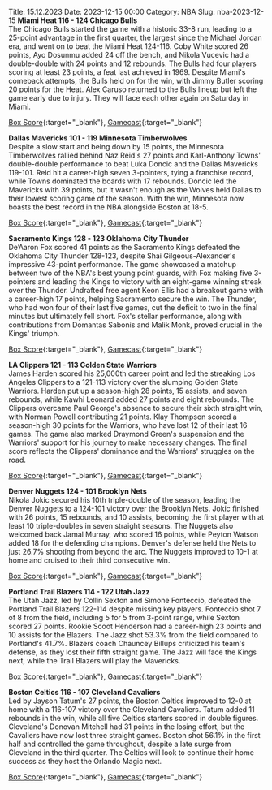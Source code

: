 Title: 15.12.2023
Date: 2023-12-15 00:00
Category: NBA 
Slug: nba-2023-12-15 
**Miami Heat 116 - 124 Chicago Bulls**  
The Chicago Bulls started the game with a historic 33-8 run, leading to a 25-point advantage in the first quarter, the largest since the Michael Jordan era, and went on to beat the Miami Heat 124-116. Coby White scored 26 points, Ayo Dosunmu added 24 off the bench, and Nikola Vucevic had a double-double with 24 points and 12 rebounds. The Bulls had four players scoring at least 23 points, a feat last achieved in 1969. Despite Miami's comeback attempts, the Bulls held on for the win, with Jimmy Butler scoring 20 points for the Heat. Alex Caruso returned to the Bulls lineup but left the game early due to injury. They will face each other again on Saturday in Miami. 

[Box Score](https://www.nba.com/game/chi-vs-mia-0022300320/box-score){:target="_blank"}, [Gamecast](https://www.nba.com/game/chi-vs-mia-0022300320){:target="_blank"}<br>

**Dallas Mavericks 101 - 119 Minnesota Timberwolves**  
Despite a slow start and being down by 15 points, the Minnesota Timberwolves rallied behind Naz Reid's 27 points and Karl-Anthony Towns' double-double performance to beat Luka Doncic and the Dallas Mavericks 119-101. Reid hit a career-high seven 3-pointers, tying a franchise record, while Towns dominated the boards with 17 rebounds. Doncic led the Mavericks with 39 points, but it wasn't enough as the Wolves held Dallas to their lowest scoring game of the season. With the win, Minnesota now boasts the best record in the NBA alongside Boston at 18-5. 

[Box Score](https://www.nba.com/game/min-vs-dal-0022300321/box-score){:target="_blank"}, [Gamecast](https://www.nba.com/game/min-vs-dal-0022300321){:target="_blank"}<br>

**Sacramento Kings 128 - 123 Oklahoma City Thunder**  
De’Aaron Fox scored 41 points as the Sacramento Kings defeated the Oklahoma City Thunder 128-123, despite Shai Gilgeous-Alexander's impressive 43-point performance. The game showcased a matchup between two of the NBA's best young point guards, with Fox making five 3-pointers and leading the Kings to victory with an eight-game winning streak over the Thunder. Undrafted free agent Keon Ellis had a breakout game with a career-high 17 points, helping Sacramento secure the win. The Thunder, who had won four of their last five games, cut the deficit to two in the final minutes but ultimately fell short. Fox's stellar performance, along with contributions from Domantas Sabonis and Malik Monk, proved crucial in the Kings' triumph. 

[Box Score](https://www.nba.com/game/okc-vs-sac-0022300324/box-score){:target="_blank"}, [Gamecast](https://www.nba.com/game/okc-vs-sac-0022300324){:target="_blank"}<br>

**LA Clippers 121 - 113 Golden State Warriors**  
James Harden scored his 25,000th career point and led the streaking Los Angeles Clippers to a 121-113 victory over the slumping Golden State Warriors. Harden put up a season-high 28 points, 15 assists, and seven rebounds, while Kawhi Leonard added 27 points and eight rebounds. The Clippers overcame Paul George's absence to secure their sixth straight win, with Norman Powell contributing 21 points. Klay Thompson scored a season-high 30 points for the Warriors, who have lost 12 of their last 16 games. The game also marked Draymond Green's suspension and the Warriors' support for his journey to make necessary changes. The final score reflects the Clippers' dominance and the Warriors' struggles on the road. 

[Box Score](https://www.nba.com/game/gsw-vs-lac-0022300325/box-score){:target="_blank"}, [Gamecast](https://www.nba.com/game/gsw-vs-lac-0022300325){:target="_blank"}<br>

**Denver Nuggets 124 - 101 Brooklyn Nets**  
Nikola Jokic secured his 10th triple-double of the season, leading the Denver Nuggets to a 124-101 victory over the Brooklyn Nets. Jokic finished with 26 points, 15 rebounds, and 10 assists, becoming the first player with at least 10 triple-doubles in seven straight seasons. The Nuggets also welcomed back Jamal Murray, who scored 16 points, while Peyton Watson added 18 for the defending champions. Denver's defense held the Nets to just 26.7% shooting from beyond the arc. The Nuggets improved to 10-1 at home and cruised to their third consecutive win. 

[Box Score](https://www.nba.com/game/bkn-vs-den-0022300322/box-score){:target="_blank"}, [Gamecast](https://www.nba.com/game/bkn-vs-den-0022300322){:target="_blank"}<br>

**Portland Trail Blazers 114 - 122 Utah Jazz**  
The Utah Jazz, led by Collin Sexton and Simone Fonteccio, defeated the Portland Trail Blazers 122-114 despite missing key players. Fonteccio shot 7 of 8 from the field, including 5 for 5 from 3-point range, while Sexton scored 27 points. Rookie Scoot Henderson had a career-high 23 points and 10 assists for the Blazers. The Jazz shot 53.3% from the field compared to Portland's 41.7%. Blazers coach Chauncey Billups criticized his team's defense, as they lost their fifth straight game. The Jazz will face the Kings next, while the Trail Blazers will play the Mavericks. 

[Box Score](https://www.nba.com/game/uta-vs-por-0022300323/box-score){:target="_blank"}, [Gamecast](https://www.nba.com/game/uta-vs-por-0022300323){:target="_blank"}<br>

**Boston Celtics 116 - 107 Cleveland Cavaliers**  
Led by Jayson Tatum's 27 points, the Boston Celtics improved to 12-0 at home with a 116-107 victory over the Cleveland Cavaliers. Tatum added 11 rebounds in the win, while all five Celtics starters scored in double figures. Cleveland's Donovan Mitchell had 31 points in the losing effort, but the Cavaliers have now lost three straight games. Boston shot 56.1% in the first half and controlled the game throughout, despite a late surge from Cleveland in the third quarter. The Celtics will look to continue their home success as they host the Orlando Magic next. 

[Box Score](https://www.nba.com/game/cle-vs-bos-0022300319/box-score){:target="_blank"}, [Gamecast](https://www.nba.com/game/cle-vs-bos-0022300319){:target="_blank"}<br>

